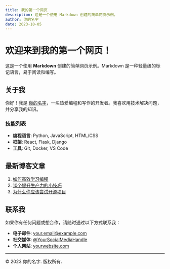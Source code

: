 ```yaml
---
title: 我的第一个网页
description: 这是一个使用 Markdown 创建的简单网页示例。
author: 你的名字
date: 2023-10-05
---
```


# 欢迎来到我的第一个网页！

这是一个使用 **Markdown** 创建的简单网页示例。Markdown 是一种轻量级的标记语言，易于阅读和编写。

## 关于我

你好！我是 [你的名字](https://yourwebsite.com)，一名热爱编程和写作的开发者。我喜欢用技术解决问题，并分享我的知识。

### 技能列表

- **编程语言**: Python, JavaScript, HTML/CSS
- **框架**: React, Flask, Django
- **工具**: Git, Docker, VS Code

## 最新博客文章

1. [如何高效学习编程](#)
2. [10个提升生产力的小技巧](#)
3. [为什么你应该尝试开源项目](#)

## 联系我

如果你有任何问题或想合作，请随时通过以下方式联系我：

- **电子邮件**: [your.email@example.com](mailto:your.email@example.com)
- **社交媒体**: [@YourSocialMediaHandle](https://socialmedia.com/yourprofile)
- **个人网站**: [yourwebsite.com](https://yourwebsite.com)

---

© 2023 你的名字. 版权所有.
